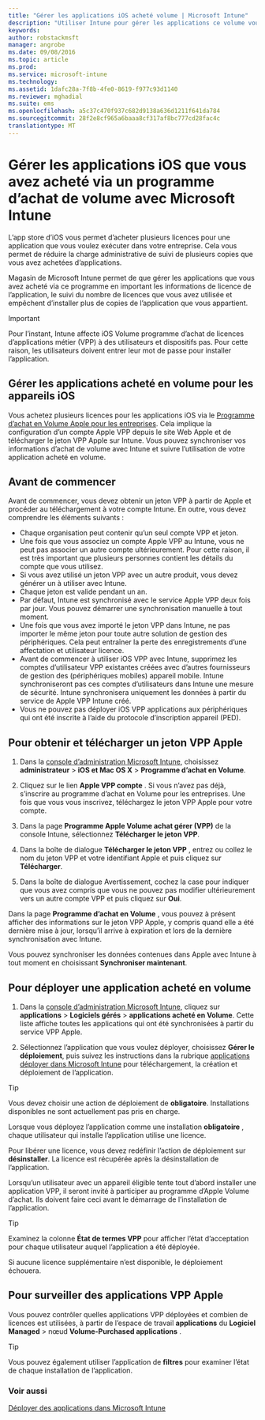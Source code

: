 ```yaml
---
title: "Gérer les applications iOS acheté volume | Microsoft Intune"
description: "Utiliser Intune pour gérer les applications ce volume vous acheté auprès d’Apple par importer les informations de licence de l’app store, le suivi du nombre de licences que vous avez utilisée et empêchent d’installer plus de copies de l’application que vous êtes propriétaire."
keywords: 
author: robstackmsft
manager: angrobe
ms.date: 09/08/2016
ms.topic: article
ms.prod: 
ms.service: microsoft-intune
ms.technology: 
ms.assetid: 1dafc28a-7f8b-4fe0-8619-f977c93d1140
ms.reviewer: mghadial
ms.suite: ems
ms.openlocfilehash: a5c37c470f937c682d9138a636d1211f641da784
ms.sourcegitcommit: 28f2e8cf965a6baaa8cf317af8bc777cd28fac4c
translationtype: MT
---
```

# Gérer les applications iOS que vous avez acheté via un programme d’achat de volume avec Microsoft Intune
L’app store d’iOS vous permet d’acheter plusieurs licences pour une application que vous voulez exécuter dans votre entreprise. Cela vous permet de réduire la charge administrative de suivi de plusieurs copies que vous avez achetées d’applications.

Magasin de Microsoft Intune permet de que gérer les applications que vous avez acheté via ce programme en important les informations de licence de l’application, le suivi du nombre de licences que vous avez utilisée et empêchent d’installer plus de copies de l’application que vous appartient.

> [!Important]
> Pour l’instant, Intune affecte iOS Volume programme d’achat de licences d’applications métier (VPP) à des utilisateurs et dispositifs pas. Pour cette raison, les utilisateurs doivent entrer leur mot de passe pour installer l’application.

## Gérer les applications acheté en volume pour les appareils iOS
Vous achetez plusieurs licences pour les applications iOS via le [Programme d’achat en Volume Apple pour les entreprises](http://www.apple.com/business/vpp/). Cela implique la configuration d’un compte Apple VPP depuis le site Web Apple et de télécharger le jeton VPP Apple sur Intune.  Vous pouvez synchroniser vos informations d’achat de volume avec Intune et suivre l’utilisation de votre application acheté en volume.

## Avant de commencer
Avant de commencer, vous devez obtenir un jeton VPP à partir de Apple et procéder au téléchargement à votre compte Intune. En outre, vous devez comprendre les éléments suivants :

* Chaque organisation peut contenir qu’un seul compte VPP et jeton.
* Une fois que vous associez un compte Apple VPP au Intune, vous ne peut pas associer un autre compte ultérieurement. Pour cette raison, il est très important que plusieurs personnes contient les détails du compte que vous utilisez.
* Si vous avez utilisé un jeton VPP avec un autre produit, vous devez générer un à utiliser avec Intune.
* Chaque jeton est valide pendant un an.
* Par défaut, Intune est synchronisé avec le service Apple VPP deux fois par jour. Vous pouvez démarrer une synchronisation manuelle à tout moment.
* Une fois que vous avez importé le jeton VPP dans Intune, ne pas importer le même jeton pour toute autre solution de gestion des périphériques. Cela peut entraîner la perte des enregistrements d’une affectation et utilisateur licence.
* Avant de commencer à utiliser iOS VPP avec Intune, supprimez les comptes d’utilisateur VPP existantes créées avec d’autres fournisseurs de gestion des (périphériques mobiles) appareil mobile. Intune synchroniseront pas ces comptes d’utilisateurs dans Intune une mesure de sécurité. Intune synchronisera uniquement les données à partir du service de Apple VPP Intune créé.
* Vous ne pouvez pas déployer iOS VPP applications aux périphériques qui ont été inscrite à l’aide du protocole d’inscription appareil (PED).

## Pour obtenir et télécharger un jeton VPP Apple

1.  Dans la [console d’administration Microsoft Intune](https://manage.microsoft.com), choisissez **administrateur** &gt; **iOS et Mac OS X** &gt; **Programme d’achat en Volume**.  

2.  Cliquez sur le lien **Apple VPP compte** . Si vous n’avez pas déjà, s’inscrire au programme d’achat en Volume pour les entreprises. Une fois que vous vous inscrivez, téléchargez le jeton VPP Apple pour votre compte.

3.  Dans la page **Programme Apple Volume achat gérer (VPP)** de la console Intune, sélectionnez **Télécharger le jeton VPP**.

4.  Dans la boîte de dialogue **Télécharger le jeton VPP** , entrez ou collez le nom du jeton VPP et votre identifiant Apple et puis cliquez sur **Télécharger**.

5.  Dans la boîte de dialogue Avertissement, cochez la case pour indiquer que vous avez compris que vous ne pouvez pas modifier ultérieurement vers un autre compte VPP et puis cliquez sur **Oui**.

Dans la page **Programme d’achat en Volume** , vous pouvez à présent afficher des informations sur le jeton VPP Apple, y compris quand elle a été dernière mise à jour, lorsqu’il arrive à expiration et lors de la dernière synchronisation avec Intune.

Vous pouvez synchroniser les données contenues dans Apple avec Intune à tout moment en choisissant **Synchroniser maintenant**.

## Pour déployer une application acheté en volume

1.  Dans la [console d’administration Microsoft Intune](https://manage.microsoft.com), cliquez sur **applications** &gt; **Logiciels gérés** &gt; **applications acheté en Volume**. Cette liste affiche toutes les applications qui ont été synchronisées à partir du service VPP Apple.

2.  Sélectionnez l’application que vous voulez déployer, choisissez **Gérer le déploiement**, puis suivez les instructions dans la rubrique [applications déployer dans Microsoft Intune](deploy-apps-in-microsoft-intune.md) pour téléchargement, la création et déploiement de l’application.

> [!TIP]
> Vous devez choisir une action de déploiement de **obligatoire**. Installations disponibles ne sont actuellement pas pris en charge.

Lorsque vous déployez l’application comme une installation **obligatoire** , chaque utilisateur qui installe l’application utilise une licence.

Pour libérer une licence, vous devez redéfinir l’action de déploiement sur **désinstaller**. La licence est récupérée après la désinstallation de l’application.

Lorsqu’un utilisateur avec un appareil éligible tente tout d’abord installer une application VPP, il seront invité à participer au programme d’Apple Volume d’achat. Ils doivent faire ceci avant le démarrage de l’installation de l’application.

> [!TIP]
> Examinez la colonne **État de termes VPP** pour afficher l’état d’acceptation pour chaque utilisateur auquel l’application a été déployée.

Si aucune licence supplémentaire n’est disponible, le déploiement échouera.

## Pour surveiller des applications VPP Apple
Vous pouvez contrôler quelles applications VPP déployées et combien de licences est utilisées, à partir de l’espace de travail **applications** du **Logiciel Managed** &gt; nœud **Volume-Purchased applications** .

> [!TIP]
> Vous pouvez également utiliser l’application de **filtres** pour examiner l’état de chaque installation de l’application.

### Voir aussi
[Déployer des applications dans Microsoft Intune](deploy-apps-in-microsoft-intune.md)
